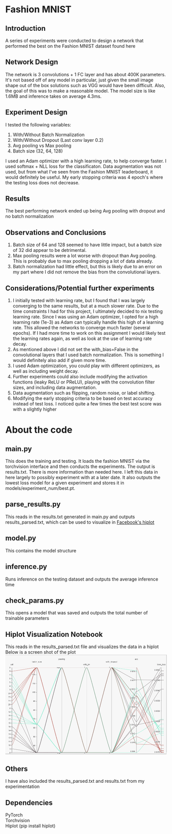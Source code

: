 # Fashion MNIST
## Introduction
A series of experiments were conducted to design a network that performed the best on the Fashion MNIST dataset found here

## Network Design
The network is 3 convolutions + 1 FC layer and has about 400K parameters.  It's not based off of any model in particular, just given the small image shape out of the box solutions such as VGG would have been difficult.  Also, the goal of this was to make a reasonable model.  The model size is like 1.6MB and inference takes on average 4.3ms.  

## Experiment Design
I tested the following variables:
1. With/Without Batch Normalization
2. With/Without Dropout (Last conv layer 0.2)
3. Avg pooling vs Max pooling
4. Batch size (32, 64, 128)

I used an Adam optimizer with a high learning rate, to help converge faster.  I used softmax + NLL loss for the classificaton.  Data augmentation was not used, but from what I've seen from the Fashion MNIST leaderboard, it would definitely be useful.  My early stopping criteria was 4 epoch's where the testing loss does not decrease.

## Results
The best performing network ended up being Avg pooling with dropout and no batch normalization

## Observations and Conclusions
1.  Batch size of 64 and 128 seemed to have little impact, but a batch size of 32 did appear to be detrimental.
2.  Max pooling results were a lot worse with dropout than Avg pooling.  This is probably due to max pooling dropping a lot of data already.
3.  Batch normalization had little effect, but this is likely due to an error on my part where I did not remove the bias from the convolutional layers.

## Considerations/Potential further experiments
1. I initially tested with learning rate, but I found that I was largely converging to the same results, but at a much slower rate.  Due to the time constraints I had for this project, I ultimately decided to nix testing learning rate.  Since I was using an Adam optimizer, I opted for a high learning rate (1e-3) as Adam can typically handle this high of a learning rate.  This allowed the networks to converge much faster (several epochs).  If I had more time to work on this assignment I would likely test the learning rates again, as well as look at the use of learning rate decay.
2. As mentioned above I did not set the with_bias=False in the convolutional layers that I used batch normalization.  This is something I would definitely also add if given more time.
3. I used Adam optimization, you could play with different optimizers, as well as including weight decay.
4. Further experiments could also include modifying the activation functions (leaky ReLU or PReLU), playing with the convolution filter sizes, and including data augmentation.
5. Data augmentation such as flipping, random noise, or label shifting.
6. Modifying the early stopping criteria to be based on test accuracy instead of test loss.  I noticed quite a few times the best test score was with a slightly higher 

# About the code

## main.py
This does the training and testing.  It loads the fashion MNIST via the torchvision interface and then conducts the experiments.  The output is results.txt.  There is more information than needed here.  I left this data in here largely to possibly experiment with at a later date.  It also outputs the lowest loss model for a given experiment and stores it in models/experiment_num/best.pt.

## parse_results.py
This reads in the results.txt generated in main.py and outputs results_parsed.txt, which can be used to visualize in [Facebook's hiplot](https://ai.facebook.com/blog/hiplot-high-dimensional-interactive-plots-made-easy/)

## model.py
This contains the model structure

## inference.py
Runs inference on the testing dataset and outputs the average inference time

## check_params.py
This opens a model that was saved and outputs the total number of trainable parameters

## Hiplot Visualization Notebook
This reads in the results_parsed.txt file and visualizes the data in a hiplot<br>
Below is a screen shot of the plot<br>
![Plot](plot.PNG)

## Others
I have also included the results_parsed.txt and results.txt from my experimentation

## Dependencies
PyTorch<br>
Torchvision<br>
Hiplot  (pip install hiplot)